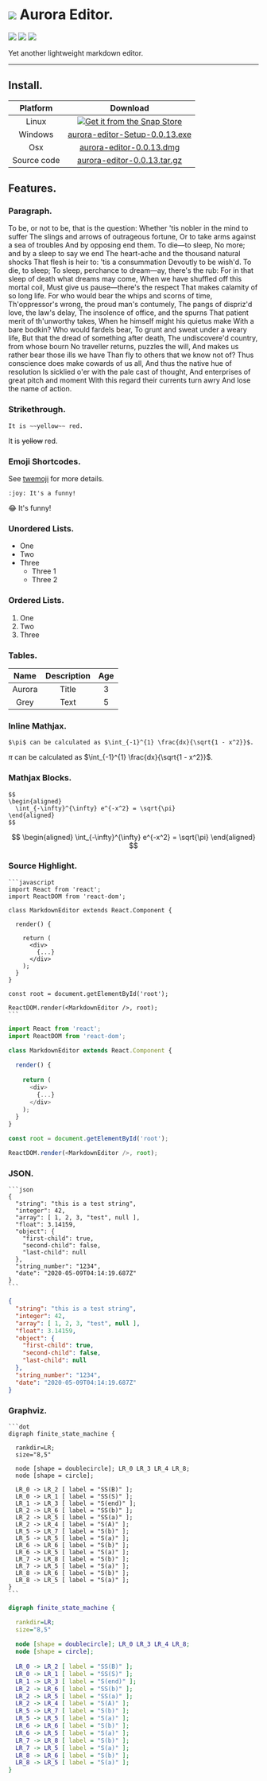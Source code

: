 # ![](https://github.com/aguang-xyz/aurora/raw/master/resources/icons/64x64.png) Aurora Editor.

![](https://img.shields.io/github/v/tag/aguang-xyz/aurora-editor?label=version)
![](https://img.shields.io/github/license/aguang-xyz/aurora-editor)
[![](https://img.shields.io/github/stars/aguang-xyz/aurora-editor?style=social)](https://github.com/aguang-xyz/aurora-editor)

Yet another lightweight markdown editor.

***
## Install.

| Platform | Download |
|:--------:|:---:|
| Linux | [![Get it from the Snap Store](https://snapcraft.io/static/images/badges/en/snap-store-black.svg)](https://snapcraft.io/aurora-editor)  | 
| Windows | [aurora-editor-Setup-0.0.13.exe](https://github.com/aguang-xyz/aurora-editor/releases/download/v0.0.13/aurora-editor-Setup-0.0.13.exe) |
| Osx | [aurora-editor-0.0.13.dmg](https://github.com/aguang-xyz/aurora-editor/releases/download/v0.0.13/aurora-editor-0.0.13.dmg) |
| Source code | [aurora-editor-0.0.13.tar.gz](https://github.com/aguang-xyz/aurora-editor/archive/v0.0.13.tar.gz) |


## Features.

### Paragraph.

To be, or not to be, that is the question:
Whether 'tis nobler in the mind to suffer
The slings and arrows of outrageous fortune,
Or to take arms against a sea of troubles
And by opposing end them. To die—to sleep,
No more; and by a sleep to say we end
The heart-ache and the thousand natural shocks
That flesh is heir to: 'tis a consummation
Devoutly to be wish'd. To die, to sleep;
To sleep, perchance to dream—ay, there's the rub:
For in that sleep of death what dreams may come,
When we have shuffled off this mortal coil,
Must give us pause—there's the respect
That makes calamity of so long life.
For who would bear the whips and scorns of time,
Th'oppressor's wrong, the proud man's contumely,
The pangs of dispriz'd love, the law's delay,
The insolence of office, and the spurns
That patient merit of th'unworthy takes,
When he himself might his quietus make
With a bare bodkin? Who would fardels bear,
To grunt and sweat under a weary life,
But that the dread of something after death,
The undiscovere'd country, from whose bourn
No traveller returns, puzzles the will,
And makes us rather bear those ills we have
Than fly to others that we know not of?
Thus conscience does make cowards of us all,
And thus the native hue of resolution
Is sicklied o'er with the pale cast of thought,
And enterprises of great pitch and moment
With this regard their currents turn awry
And lose the name of action.


### Strikethrough.

```
It is ~~yellow~~ red.
```

It is ~~yellow~~ red.


### Emoji Shortcodes.

See [twemoji](https://twemoji.twitter.com/) for more details.

```
:joy: It's a funny!
```

:joy: It's funny!

### Unordered Lists.

- One
- Two
- Three
  - Three 1
  - Three 2

### Ordered Lists.

1. One
2. Two
3. Three

### Tables.

| Name      | Description | Age |
|:-----------:|:-----------:|:---:|
| Aurora      | Title       | 3 |
| Grey   | Text        | 5 |


### Inline Mathjax.

```
$\pi$ can be calculated as $\int_{-1}^{1} \frac{dx}{\sqrt{1 - x^2}}$.
```

$\pi$ can be calculated as $\int_{-1}^{1} \frac{dx}{\sqrt{1 - x^2}}$.

### Mathjax Blocks. 

```
$$
\begin{aligned}
  \int_{-\infty}^{\infty} e^{-x^2} = \sqrt{\pi}
\end{aligned}
$$
```

$$
\begin{aligned}
  \int_{-\infty}^{\infty} e^{-x^2} = \sqrt{\pi}
\end{aligned}
$$

### Source Highlight.

~~~
```javascript
import React from 'react';
import ReactDOM from 'react-dom';

class MarkdownEditor extends React.Component {
 
  render() {
  
    return (
      <div>
        {...}
      </div>
    );
  }
}

const root = document.getElementById('root');

ReactDOM.render(<MarkdownEditor />, root);
```
~~~

```javascript
import React from 'react';
import ReactDOM from 'react-dom';

class MarkdownEditor extends React.Component {
 
  render() {
  
    return (
      <div>
        {...}
      </div>
    );
  }
}

const root = document.getElementById('root');

ReactDOM.render(<MarkdownEditor />, root);
```

### JSON.

~~~
```json
{
  "string": "this is a test string",
  "integer": 42,
  "array": [ 1, 2, 3, "test", null ],
  "float": 3.14159,
  "object": {
    "first-child": true,
    "second-child": false,
    "last-child": null
  },
  "string_number": "1234",
  "date": "2020-05-09T04:14:19.687Z"
}
```
~~~

```json
{
  "string": "this is a test string",
  "integer": 42,
  "array": [ 1, 2, 3, "test", null ],
  "float": 3.14159,
  "object": {
    "first-child": true,
    "second-child": false,
    "last-child": null
  },
  "string_number": "1234",
  "date": "2020-05-09T04:14:19.687Z"
}
```

### Graphviz.

~~~
```dot
digraph finite_state_machine {

  rankdir=LR;
  size="8,5"
  
  node [shape = doublecircle]; LR_0 LR_3 LR_4 LR_8;
  node [shape = circle];
  
  LR_0 -> LR_2 [ label = "SS(B)" ];
  LR_0 -> LR_1 [ label = "SS(S)" ];
  LR_1 -> LR_3 [ label = "S(end)" ];
  LR_2 -> LR_6 [ label = "SS(b)" ];
  LR_2 -> LR_5 [ label = "SS(a)" ];
  LR_2 -> LR_4 [ label = "S(A)" ];
  LR_5 -> LR_7 [ label = "S(b)" ];
  LR_5 -> LR_5 [ label = "S(a)" ];
  LR_6 -> LR_6 [ label = "S(b)" ];
  LR_6 -> LR_5 [ label = "S(a)" ];
  LR_7 -> LR_8 [ label = "S(b)" ];
  LR_7 -> LR_5 [ label = "S(a)" ];
  LR_8 -> LR_6 [ label = "S(b)" ];
  LR_8 -> LR_5 [ label = "S(a)" ];
}
```
~~~

```dot
digraph finite_state_machine {

  rankdir=LR;
  size="8,5"
  
  node [shape = doublecircle]; LR_0 LR_3 LR_4 LR_8;
  node [shape = circle];
  
  LR_0 -> LR_2 [ label = "SS(B)" ];
  LR_0 -> LR_1 [ label = "SS(S)" ];
  LR_1 -> LR_3 [ label = "S(end)" ];
  LR_2 -> LR_6 [ label = "SS(b)" ];
  LR_2 -> LR_5 [ label = "SS(a)" ];
  LR_2 -> LR_4 [ label = "S(A)" ];
  LR_5 -> LR_7 [ label = "S(b)" ];
  LR_5 -> LR_5 [ label = "S(a)" ];
  LR_6 -> LR_6 [ label = "S(b)" ];
  LR_6 -> LR_5 [ label = "S(a)" ];
  LR_7 -> LR_8 [ label = "S(b)" ];
  LR_7 -> LR_5 [ label = "S(a)" ];
  LR_8 -> LR_6 [ label = "S(b)" ];
  LR_8 -> LR_5 [ label = "S(a)" ];
}
```
